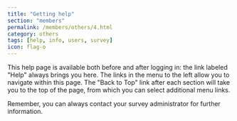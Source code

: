 ```yaml
---
title: "Getting help"
section: "members"
permalink: /members/others/4.html
category: others
tags: [help, info, users, survey]
icon: flag-o
---
```


This help page is available both before and after logging in: the link labeled "Help" always brings you here. The links in the menu to the left allow you to navigate within this page. The "Back to Top" link after each section will take you to the top of the page, from which you can select additional menu links.

Remember, you can always contact your survey administrator for further information.

